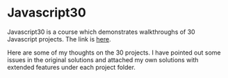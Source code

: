# Javascript30

Javascript30 is a course which demonstrates walkthroughs of 30 Javascript projects. The link is [here](https://javascript30.com/).

Here are some of my thoughts on the 30 projects. I have pointed out some issues in the original solutions and attached my own solutions with extended features under each project folder.